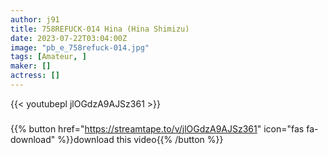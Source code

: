 ```yaml
---
author: j91
title: 758REFUCK-014 Hina (Hina Shimizu)
date: 2023-07-22T03:04:00Z
image: "pb_e_758refuck-014.jpg"
tags: [Amateur, ]
maker: []
actress: []
---
```



{{< youtubepl jlOGdzA9AJSz361 >}}
###

{{% button href="https://streamtape.to/v/jlOGdzA9AJSz361" icon="fas fa-download" %}}download this video{{% /button %}}

